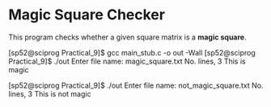 # Magic Square Checker

This program checks whether a given square matrix is a **magic square**.

[sp52@sciprog Practical_9]$  gcc main_stub.c -o out -Wall
[sp52@sciprog Practical_9]$ ./out
Enter file name: magic_square.txt
No. lines, 3
This is magic

[sp52@sciprog Practical_9]$ ./out
Enter file name: not_magic_square.txt
No. lines, 3
This is not magic
